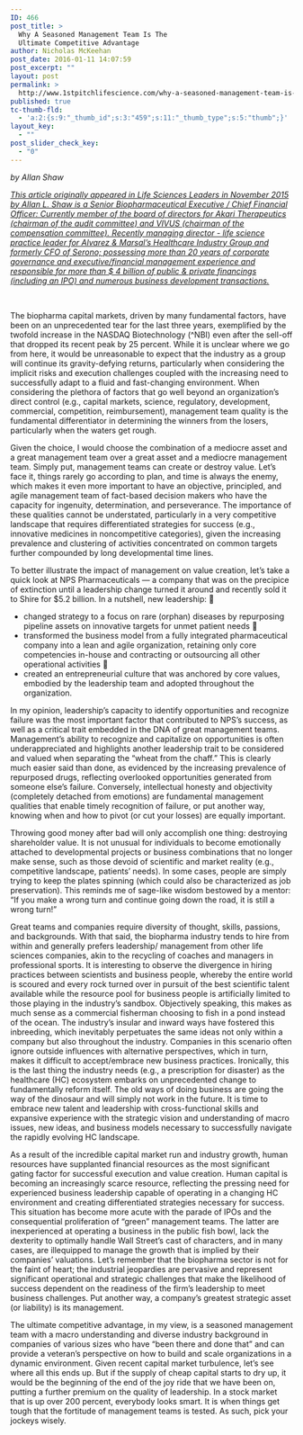 ```yaml
---
ID: 466
post_title: >
  Why A Seasoned Management Team Is The
  Ultimate Competitive Advantage
author: Nicholas McKeehan
post_date: 2016-01-11 14:07:59
post_excerpt: ""
layout: post
permalink: >
  http://www.1stpitchlifescience.com/why-a-seasoned-management-team-is-the-ultimate-competitive-advantage/
published: true
tc-thumb-fld:
  - 'a:2:{s:9:"_thumb_id";s:3:"459";s:11:"_thumb_type";s:5:"thumb";}'
layout_key:
  - ""
post_slider_check_key:
  - "0"
---
```

<em>by Allan Shaw</em>

<em><a href="http://www.lifescienceleader.com/doc/why-a-seasoned-management-team-is-the-ultimate-competitive-advantage-0001">This article originally appeared in Life Sciences Leaders in November 2015 by Allan L. Shaw is a Senior Biopharmaceutical Executive / Chief Financial Officer: Currently member of the board of directors for Akari Therapeutics (chairman of the audit committee) and VIVUS (chairman of the compensation committee). Recently managing director - life science practice leader for Alvarez &amp; Marsal’s Healthcare Industry Group and formerly CFO of Serono; possessing more than 20 years of corporate governance and executive/financial management experience and responsible for more than $ 4 billion of public &amp; private financings (including an IPO) and numerous business development transactions.</a></em>

&nbsp;

The biopharma capital markets, driven by many fundamental factors, have been on an unprecedented tear for the last three years, exemplified by the twofold increase in the NASDAQ Biotechnology (^NBI) even after the sell-off that dropped its recent peak by 25 percent. While it is unclear where we go from here, it would be unreasonable to expect that the industry as a group will continue its gravity-defying returns, particularly when considering the implicit risks and execution challenges coupled with the increasing need to successfully adapt to a fluid and fast-changing environment. When considering the plethora of factors that go well beyond an organization’s direct control (e.g., capital markets, science, regulatory, development, commercial, competition, reimbursement), management team quality is the fundamental differentiator in determining the winners from the losers, particularly when the waters get rough.

Given the choice, I would choose the combination of a mediocre asset and a great management team over a great asset and a mediocre management team. Simply put, management teams can create or destroy value. Let’s face it, things rarely go according to plan, and time is always the enemy, which makes it even more important to have an objective, principled, and agile management team of fact-based decision makers who have the capacity for ingenuity, determination, and perseverance. The importance of these qualities cannot be understated, particularly in a very competitive landscape that requires differentiated strategies for success (e.g., innovative medicines in noncompetitive categories), given the increasing prevalence and clustering of activities concentrated on common targets further compounded by long developmental time lines.

To better illustrate the impact of management on value creation, let’s take a quick look at NPS Pharmaceuticals — a company that was on the precipice of extinction until a leadership change turned it around and recently sold it to Shire for $5.2 billion. In a nutshell, new leadership: 
<ul>
	<li>changed strategy to a focus on rare (orphan) diseases by repurposing pipeline assets on innovative targets for unmet patient needs </li>
	<li>transformed the business model from a fully integrated pharmaceutical company into a lean and agile organization, retaining only core competencies in-house and contracting or outsourcing all other operational activities </li>
	<li>created an entrepreneurial culture that was anchored by core values, embodied by the leadership team and adopted throughout the organization.</li>
</ul>
In my opinion, leadership’s capacity to identify opportunities and recognize failure was the most important factor that contributed to NPS’s success, as well as a critical trait embedded in the DNA of great management teams. Management’s ability to recognize and capitalize on opportunities is often underappreciated and highlights another leadership trait to be considered and valued when separating the “wheat from the chaff.” This is clearly much easier said than done, as evidenced by the increasing prevalence of repurposed drugs, reflecting overlooked opportunities generated from someone else’s failure. Conversely, intellectual honesty and objectivity (completely detached from emotions) are fundamental management qualities that enable timely recognition of failure, or put another way, knowing when and how to pivot (or cut your losses) are equally important.

Throwing good money after bad will only accomplish one thing: destroying shareholder value. It is not unusual for individuals to become emotionally attached to developmental projects or business combinations that no longer make sense, such as those devoid of scientific and market reality (e.g., competitive landscape, patients’ needs). In some cases, people are simply trying to keep the plates spinning (which could also be characterized as job preservation). This reminds me of sage-like wisdom bestowed by a mentor: “If you make a wrong turn and continue going down the road, it is still a wrong turn!”

Great teams and companies require diversity of thought, skills, passions, and backgrounds. With that said, the biopharma industry tends to hire from within and generally prefers leadership/ management from other life sciences companies, akin to the recycling of coaches and managers in professional sports. It is interesting to observe the divergence in hiring practices between scientists and business people, whereby the entire world is scoured and every rock turned over in pursuit of the best scientific talent available while the resource pool for business people is artificially limited to those playing in the industry’s sandbox. Objectively speaking, this makes as much sense as a commercial fisherman choosing to fish in a pond instead of the ocean. The industry’s insular and inward ways have fostered this inbreeding, which inevitably perpetuates the same ideas not only within a company but also throughout the industry. Companies in this scenario often ignore outside influences with alternative perspectives, which in turn, makes it difficult to accept/embrace new business practices. Ironically, this is the last thing the industry needs (e.g., a prescription for disaster) as the healthcare (HC) ecosystem embarks on unprecedented change to fundamentally reform itself. The old ways of doing business are going the way of the dinosaur and will simply not work in the future. It is time to embrace new talent and leadership with cross-functional skills and expansive experience with the strategic vision and understanding of macro issues, new ideas, and business models necessary to successfully navigate the rapidly evolving HC landscape.

As a result of the incredible capital market run and industry growth, human resources have supplanted financial resources as the most significant gating factor for successful execution and value creation. Human capital is becoming an increasingly scarce resource, reflecting the pressing need for experienced business leadership capable of operating in a changing HC environment and creating differentiated strategies necessary for success. This situation has become more acute with the parade of IPOs and the consequential proliferation of “green” management teams. The latter are inexperienced at operating a business in the public fish bowl, lack the dexterity to optimally handle Wall Street’s cast of characters, and in many cases, are illequipped to manage the growth that is implied by their companies’ valuations. Let’s remember that the biopharma sector is not for the faint of heart; the industrial jeopardies are pervasive and represent significant operational and strategic challenges that make the likelihood of success dependent on the readiness of the firm’s leadership to meet business challenges. Put another way, a company’s greatest strategic asset (or liability) is its management.

The ultimate competitive advantage, in my view, is a seasoned management team with a macro understanding and diverse industry background in companies of various sizes who have “been there and done that” and can provide a veteran’s perspective on how to build and scale organizations in a dynamic environment. Given recent capital market turbulence, let’s see where all this ends up. But if the supply of cheap capital starts to dry up, it would be the beginning of the end of the joy ride that we have been on, putting a further premium on the quality of leadership. In a stock market that is up over 200 percent, everybody looks smart. It is when things get tough that the fortitude of management teams is tested. As such, pick your jockeys wisely.